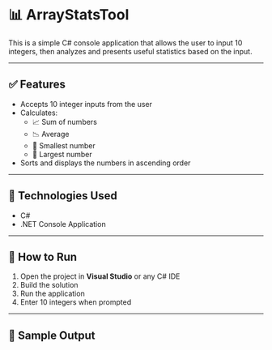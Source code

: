 # 📊 ArrayStatsTool

This is a simple C# console application that allows the user to input 10 integers, then analyzes and presents useful statistics based on the input.

---

## ✅ Features

- Accepts 10 integer inputs from the user
- Calculates:
  - 📈 Sum of numbers
  - 📉 Average
  - 🔼 Smallest number
  - 🔽 Largest number
- Sorts and displays the numbers in ascending order

---

## 🧠 Technologies Used

- C#
- .NET Console Application

---

## 🚀 How to Run

1. Open the project in **Visual Studio** or any C# IDE
2. Build the solution
3. Run the application
4. Enter 10 integers when prompted

---

## 📸 Sample Output

